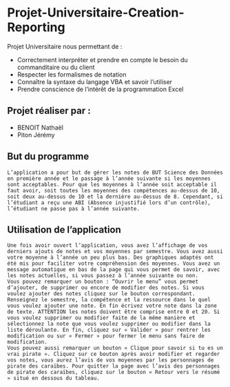 # Projet-Universitaire-Creation-Reporting
Projet Universitaire nous permettant de :
  - Correctement interpréter et prendre en compte le besoin du commanditaire ou du client
  - Respecter les formalismes de notation
  - Connaître la syntaxe du langage VBA et savoir l’utiliser
  - Prendre conscience de l’intérêt de la programmation Excel


## Projet réaliser par :
  - BENOIT Nathaël 
  -	Piton Jérémy

  
## But du programme
    L’application a pour but de gérer les notes de BUT Science des Données en première année et le passage à l’année suivante si les moyennes sont acceptables. Pour que les moyennes à l’année soit acceptable il faut avoir, soit toutes les moyennes des compétences au-dessus de 10, soit deux au-dessus de 10 et la dernière au-dessus de 8. Cependant, si l’étudiant a reçu une ABI (Absence injustifié lors d’un contrôle), l’étudiant ne passe pas à l’année suivante.

## Utilisation de l’application
    Une fois avoir ouvert l’application, vous avez l’affichage de vos derniers ajouts de notes et vos moyennes par semestre. Vous avez aussi votre moyenne à l’année un peu plus bas. Des graphiques adaptés ont été mis pour faciliter votre compréhension des moyennes. Vous avez un message automatique en bas de la page qui vous permet de savoir, avec les notes actuelles, si vous passez à l’année suivante ou non.
    Vous pouvez remarquer un bouton : “Ouvrir le menu” vous permet d’ajouter, de supprimer ou encore de modifier des notes. Si vous voulez ajouter des notes cliquez sur le bouton correspondant. Renseignez le semestre, la compétence et la ressource dans le quel vous voulez ajouter une note. En fin écrivez votre note dans la zone de texte. ATTENTION les notes doivent être comprise entre 0 et 20. Si vous voulez supprimer ou modifier faite de la même manière et sélectionnez la note que vous voulez supprimer ou modifier dans la liste déroulante. En fin, cliquez sur « Valider » pour rentrer les modification ou sur « Fermer » pour fermer le menu sans faire de modification.
    Vous pouvez aussi remarquer un bouton « Clique pour savoir si tu es un vrai pirate ». Cliquez sur ce bouton après avoir modifier et regarder vos notes, vous aurez l’avis de vos moyennes par les personnages de pirate des caraïbes. Pour quitter la page avec l’avis des personnages de pirate des caraïbes, cliquez sur le bouton « Retour vers le résumé » situé en dessous du tableau.
